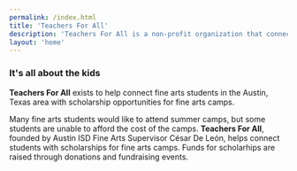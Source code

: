 ```yaml
---
permalink: /index.html
title: 'Teachers For All'
description: 'Teachers For All is a non-profit organization that connects fine arts students with scholarships for summer camps.'
layout: 'home'
---
```


### It's all about the kids

**Teachers For All** exists to help connect fine arts students in the Austin, Texas area with scholarship opportunities for fine arts camps.

Many fine arts students would like to attend summer camps, but some students are unable to afford the cost of the camps. **Teachers For All**, founded by Austin ISD Fine Arts Supervisor César De León, helps connect students with scholarships for fine arts camps. Funds for scholarhips are raised through donations and fundraising events.
